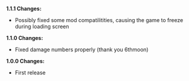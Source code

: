 **1.1.1 Changes:**

* Possibly fixed some mod compatilitities, causing the game to freeze during loading screen

**1.1.0 Changes:**

* Fixed damage numbers properly (thank you 6thmoon)

**1.0.0 Changes:**

* First release